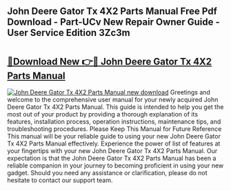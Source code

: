 ## John Deere Gator Tx 4X2 Parts Manual Free Pdf Download - Part-UCv New Repair Owner Guide - User Service Edition 3Zc3m

# <h2><a href="http://bc89479.oget.top/?id=John+Deere+Gator+Tx+4X2+Parts+Manual">🔗Download New 👉🔴 John Deere Gator Tx 4X2 Parts Manual</a></h2>

[![John Deere Gator Tx 4X2 Parts Manual new download](https://i.imgur.com/5g1atiW.png)](http://bc89479.oget.top/?id=John+Deere+Gator+Tx+4X2+Parts+Manual)
Greetings and welcome to the comprehensive user manual for your newly acquired John Deere Gator Tx 4X2 Parts Manual. This guide is intended to help you get the most out of your product by providing a thorough explanation of its features, installation process, operation instructions, maintenance tips, and troubleshooting procedures. Please Keep This Manual for Future Reference This manual will be your reliable guide to using your new John Deere Gator Tx 4X2 Parts Manual effectively. Experience the power of list of features at your fingertips with your new John Deere Gator Tx 4X2 Parts Manual. Our expectation is that the John Deere Gator Tx 4X2 Parts Manual has been a reliable companion in your journey to becoming proficient in using your new gadget. Should you need any assistance or clarification, please do not hesitate to contact our support team.
